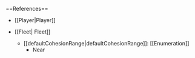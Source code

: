 ==References==
 * [[Player|Player]]

 * [[Fleet| Fleet]]
   * [[defaultCohesionRange|defaultCohesionRange]]: [[Enumeration]]
     * Near

